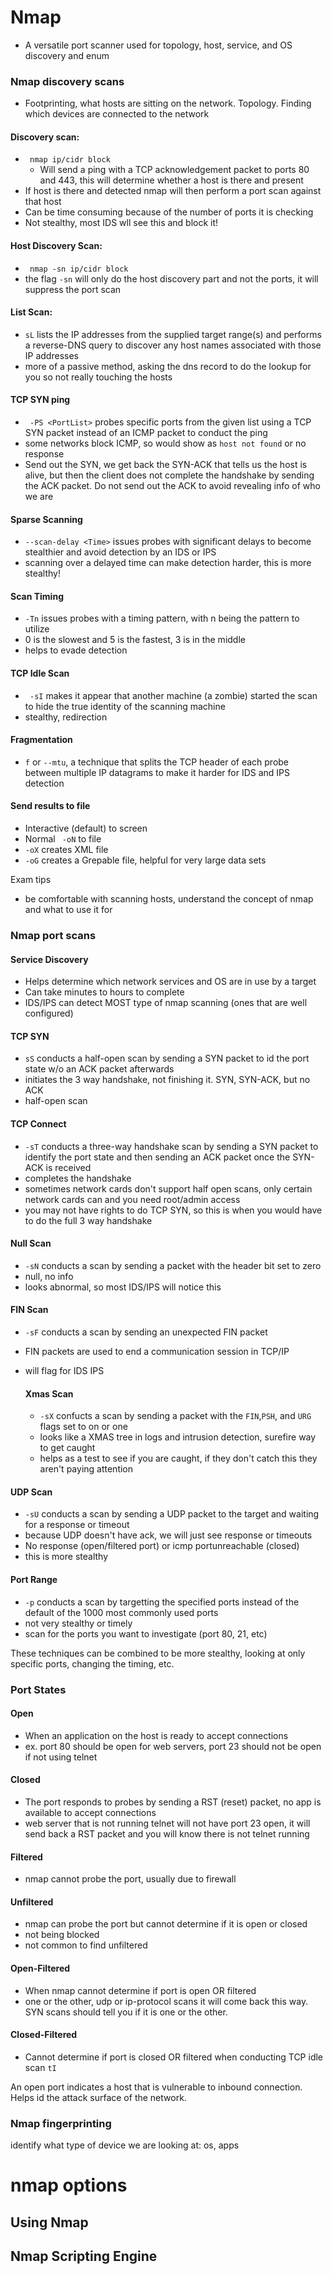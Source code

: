 # Nmap
- A versatile port scanner used for topology, host, service, and OS discovery and enum


### Nmap discovery scans
- Footprinting, what hosts are sitting on the network. Topology. Finding which devices are connected to the network

#### Discovery scan:
- ` nmap ip/cidr block`
  - Will send a ping with a TCP acknowledgement packet to ports 80 and 443, this will determine whether a host is there and present
- If host is there and detected nmap will then perform a port scan against that host
- Can be time consuming because of the number of ports it is checking
- Not stealthy, most IDS wll see this and block it!

#### Host Discovery Scan:
- ` nmap -sn ip/cidr block`
- the flag `-sn` will only do the host discovery part and not the ports, it will suppress the port scan

#### List Scan:
- `sL` lists the IP addresses from the supplied target range(s) and performs a reverse-DNS query to discover any host names associated with those IP addresses
- more of a passive method, asking the dns record to do the lookup for you so not really touching the hosts

#### TCP SYN ping
- ` -PS <PortList>` probes specific ports from the given list using a TCP SYN packet instead of an ICMP packet to conduct the ping
- some networks block ICMP, so would show as `host not found` or no response
- Send out the SYN, we get back the SYN-ACK that tells us the host is alive, but then the client does not complete the handshake by sending the ACK packet. Do not send out the ACK to avoid revealing info of who we are

#### Sparse Scanning
- `--scan-delay <Time>` issues probes with significant delays to become stealthier and avoid detection by an IDS or IPS
- scanning over a delayed time can make detection harder, this is more stealthy!

#### Scan Timing
- `-Tn` issues probes with a timing pattern, with n being the pattern to utilize 
- 0 is the slowest and 5 is the fastest, 3 is in the middle
- helps to evade detection

#### TCP Idle Scan
- ` -sI` makes it appear that another machine (a zombie) started the scan to hide the true identity of the scanning machine
- stealthy, redirection

#### Fragmentation
- `f` or `--mtu`, a technique that splits the TCP header of each probe between multiple IP datagrams to make it harder for IDS and IPS detection


#### Send results to file
- Interactive (default) to screen
- Normal ` -oN` to file
- `-oX` creates XML file
- `-oG` creates a Grepable file, helpful for very large data sets

Exam tips
- be comfortable with scanning hosts, understand the concept of nmap and what to use it for




### Nmap port scans

#### Service Discovery
- Helps determine which network services and OS are in use by a target
- Can take minutes to hours to complete
- IDS/IPS can detect MOST type of nmap scanning (ones that are well configured)

#### TCP SYN
- `sS` conducts a half-open scan by sending a SYN packet to id the port state w/o an ACK packet afterwards
- initiates the 3 way handshake, not finishing it. SYN, SYN-ACK, but no ACK
- half-open scan

#### TCP Connect
- `-sT` conducts a three-way handshake scan by sending a SYN packet to identify the port state and then sending an ACK packet once the SYN-ACK is received
- completes the handshake
- sometimes network cards don't support half open scans, only certain network cards can and you need root/admin access
- you may not have rights to do TCP SYN, so this is when you would have to do the full 3 way handshake

#### Null Scan
- `-sN` conducts a scan by sending a packet with the header bit set to zero
- null, no info
- looks abnormal, so most IDS/IPS will notice this

#### FIN Scan
- `-sF` conducts a scan by sending an unexpected FIN packet
- FIN packets are used to end a communication session in TCP/IP
- will flag for IDS IPS

  #### Xmas Scan
  - `-sX` confucts a scan by sending a packet with the `FIN`,`PSH`, and `URG` flags set to on or one
  - looks like a XMAS tree in logs and intrusion detection, surefire way to get caught
  - helps as a test to see if you are caught, if they don't catch this they aren't paying attention
 
#### UDP Scan
- `-sU` conducts a scan by sending a UDP packet to the target and waiting for a response or timeout
- because UDP doesn't have ack, we will just see response or timeouts
- No response (open/filtered port) or icmp portunreachable (closed)
- this is more stealthy

#### Port Range
- `-p` conducts a scan by targetting the specified ports instead of the default of the 1000 most commonly used ports
- not very stealthy or timely
- scan for the ports you want to investigate (port 80, 21, etc)

These techniques can be combined to be more stealthy, looking at only specific ports, changing the timing, etc.

### Port States

#### Open
- When an application on the host is ready to accept connections
- ex. port 80 should be open for web servers, port 23 should not be open if not using telnet

#### Closed
- The port responds to probes by sending a RST (reset) packet, no app is available to accept connections
- web server that is not running telnet will not have port 23 open, it will send back a RST packet and you will know there is not telnet running

#### Filtered
- nmap cannot probe the port, usually due to firewall
  
#### Unfiltered
- nmap can probe the port but cannot determine if it is open or closed
- not being blocked
- not common to find unfiltered

#### Open-Filtered
- When nmap cannot determine if port is open OR filtered
- one or the other, udp or ip-protocol scans it will come back this way. SYN scans should tell you if it is one or the other.

#### Closed-Filtered
- Cannot determine if port is closed OR filtered when conducting TCP idle scan `tI`

An open port indicates a host that is vulnerable to inbound connection. Helps id the attack surface of the network.

### Nmap fingerprinting
identify what type of device we are looking at: os, apps  


# nmap options



## Using Nmap




## Nmap Scripting Engine

